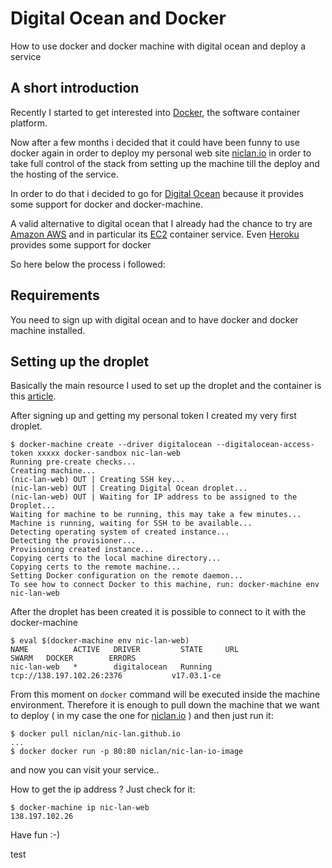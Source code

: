 # Digital Ocean and Docker

How to use docker and docker machine with digital ocean and deploy a service 

## A short introduction

Recently I started to get interested into [Docker](https://www.docker.com/), the software container platform. 

Now after a few months i decided that it could have been funny to use docker again in order to deploy my personal web site [niclan.io](niclan.io) in order to take full control of the stack from setting up the machine till the deploy and the hosting of the service.

In order to do that i decided to go for [Digital Ocean](https://www.digitalocean.com/) because it provides some support for docker and docker-machine. 

A valid alternative to digital ocean that I already had the chance to try are [Amazon AWS](https://aws.amazon.com/it/) and in particular its [EC2](https://aws.amazon.com/it/ecs/) container service. Even [Heroku](https://devcenter.heroku.com/articles/container-registry-and-runtime) provides some support for docker 
  
 So here below the process i followed:
 
 ## Requirements
 
 You need to sign up with digital ocean and to have docker and docker machine installed.
 
 ## Setting up the droplet
 
 Basically the main resource I used to set up the droplet and the container is this [article](https://docs.docker.com/machine/examples/ocean/#step-4-run-docker-commands-on-the-droplet).
 
 After signing up and getting my personal token I created my very first droplet.
 
```
$ docker-machine create --driver digitalocean --digitalocean-access-token xxxxx docker-sandbox nic-lan-web
Running pre-create checks...
Creating machine...
(nic-lan-web) OUT | Creating SSH key...
(nic-lan-web) OUT | Creating Digital Ocean droplet...
(nic-lan-web) OUT | Waiting for IP address to be assigned to the Droplet...
Waiting for machine to be running, this may take a few minutes...
Machine is running, waiting for SSH to be available...
Detecting operating system of created instance...
Detecting the provisioner...
Provisioning created instance...
Copying certs to the local machine directory...
Copying certs to the remote machine...
Setting Docker configuration on the remote daemon...
To see how to connect Docker to this machine, run: docker-machine env nic-lan-web
```
 
After the droplet has been created it is possible to connect to it with the docker-machine
```
$ eval $(docker-machine env nic-lan-web)
NAME          ACTIVE   DRIVER         STATE     URL                         SWARM   DOCKER        ERRORS
nic-lan-web   *        digitalocean   Running   tcp://138.197.102.26:2376           v17.03.1-ce
```

From this moment on `docker` command will be executed inside the machine environment. Therefore it is enough to pull down the machine that we want to deploy ( in my case the one for [niclan.io](niclan.io) ) and then just run it:
```
$ docker pull niclan/nic-lan.github.io
...
$ docker docker run -p 80:80 niclan/nic-lan-io-image
```

and now you can visit your service.. 

How to get the ip address ? Just check for it:
```
$ docker-machine ip nic-lan-web
138.197.102.26
```

Have fun 
:-)


test
